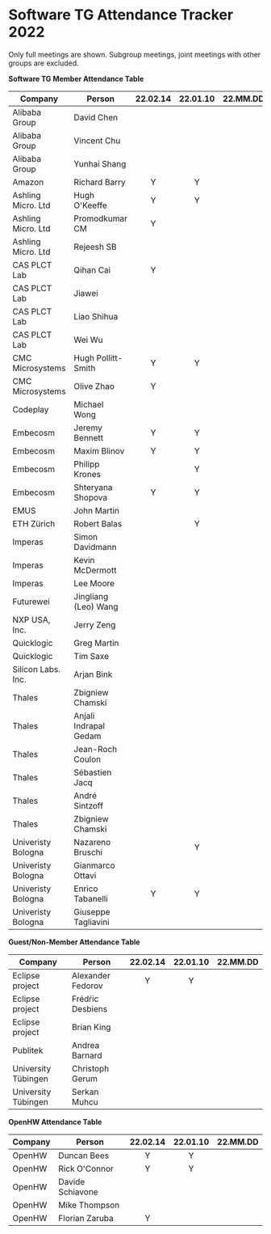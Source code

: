 # Software TG Attendance Tracker 2022

Only full meetings are shown. Subgroup meetings, joint meetings with other
groups are excluded.

**Software TG Member Attendance Table**

| Company                |  Person               |22.02.14|22.01.10|22.MM.DD|
|------------------------|-----------------------|:------:|:------:|:------:|
| Alibaba Group          | David Chen            |        |        |        |
| Alibaba Group          | Vincent Chu           |        |        |        |
| Alibaba Group          | Yunhai Shang          |        |        |        |
| Amazon                 | Richard Barry         | Y      | Y      |        |
| Ashling Micro. Ltd     | Hugh O'Keeffe         | Y      | Y      |        |
| Ashling Micro. Ltd     | Promodkumar CM        | Y      |        |        |
| Ashling Micro. Ltd     | Rejeesh SB            |        |        |        |
| CAS PLCT Lab           | Qihan Cai             | Y      |        |        |
| CAS PLCT Lab           | Jiawei                |        |        |        |
| CAS PLCT Lab           | Liao Shihua           |        |        |        |
| CAS PLCT Lab           | Wei Wu                |        |        |        |
| CMC Microsystems       | Hugh Pollitt-Smith    | Y      | Y      |        |
| CMC Microsystems       | Olive Zhao            | Y      |        |        |
| Codeplay               | Michael Wong          |        |        |        |
| Embecosm               | Jeremy Bennett        | Y      | Y      |        |
| Embecosm               | Maxim Blinov          | Y      | Y      |        |
| Embecosm               | Philipp Krones        |        | Y      |        |
| Embecosm               | Shteryana Shopova     | Y      | Y      |        |
| EMUS                   | John Martin           |        |        |        |
| ETH Zürich             | Robert Balas          |        | Y      |        |
| Imperas                | Simon Davidmann       |        |        |        |
| Imperas                | Kevin McDermott       |        |        |        |
| Imperas                | Lee Moore             |        |        |        |
| Futurewei              | Jingliang (Leo) Wang  |        |        |        |
| NXP USA, Inc.          | Jerry Zeng            |        |        |        |
| Quicklogic             | Greg Martin           |        |        |        |
| Quicklogic             | Tim Saxe              |        |        |        |
| Silicon Labs. Inc.     | Arjan Bink            |        |        |        |
| Thales                 | Zbigniew Chamski      |        |        |        |
| Thales                 | Anjali Indrapal Gedam |        |        |        |
| Thales                 | Jean-Roch Coulon      |        |        |        |
| Thales                 | Sébastien Jacq        |        |        |        |
| Thales                 | André Sintzoff        |        |        |        |
| Thales                 | Zbigniew Chamski      |        |        |        |
| Univeristy Bologna     | Nazareno Bruschi      |        | Y      |        |
| Univeristy Bologna     | Gianmarco Ottavi      |        |        |        |
| Univeristy Bologna     | Enrico Tabanelli      | Y      | Y      |        |
| Univeristy Bologna     | Giuseppe Tagliavini   |        |        |        |

**Guest/Non-Member Attendance Table**

| Company                |  Person               |22.02.14|22.01.10|22.MM.DD|
|------------------------|-----------------------|:------:|:------:|:------:|
| Eclipse project        | Alexander Fedorov     | Y      | Y      |        |
| Eclipse project        | Frédŕic Desbiens      |        |        |        |
| Eclipse project        | Brian King            |        |        |        |
| Publitek               | Andrea Barnard        |        |        |        |
| University Tübingen    | Christoph Gerum       |        |        |        |
| University Tübingen    | Serkan Muhcu          |        |        |        |

**OpenHW Attendance Table**

| Company                |  Person               |22.02.14|22.01.10|22.MM.DD|
|------------------------|-----------------------|:------:|:------:|:------:|
| OpenHW                 | Duncan Bees           | Y      | Y      |        |
| OpenHW                 | Rick O'Connor         | Y      | Y      |        |
| OpenHW                 | Davide Schiavone      |        |        |        |
| OpenHW                 | Mike Thompson         |        |        |        |
| OpenHW                 | Florian Zaruba        | Y      |        |        |

